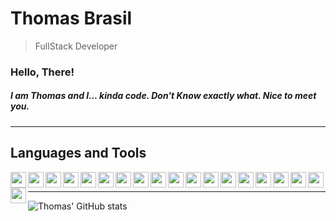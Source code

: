 # Thomas Brasil

> FullStack Developer

### Hello, There! 

##### I am Thomas and I... kinda code. Don't Know exactly what. Nice to meet you. 

---

## Languages and Tools

  <img align="left" width="25px" src="https://cdn.jsdelivr.net/gh/devicons/devicon@latest/icons/angularjs/angularjs-original.svg" />
  <img align="left" width="25px" src="https://cdn.jsdelivr.net/gh/devicons/devicon@latest/icons/azuredevops/azuredevops-original.svg" />         
  <img align="left" width="25px" src="https://cdn.jsdelivr.net/gh/devicons/devicon@latest/icons/bootstrap/bootstrap-original-wordmark.svg" />   
  <img align="left" width="25px" src="https://cdn.jsdelivr.net/gh/devicons/devicon@latest/icons/csharp/csharp-original.svg" />           
  <img align="left" width="25px" src="https://cdn.jsdelivr.net/gh/devicons/devicon@latest/icons/css3/css3-original-wordmark.svg" />          
  <img align="left" width="25px" src="https://cdn.jsdelivr.net/gh/devicons/devicon@latest/icons/dot-net/dot-net-original-wordmark.svg" />        
  <img align="left" width="25px" src="https://cdn.jsdelivr.net/gh/devicons/devicon@latest/icons/git/git-original-wordmark.svg" />
  <img align="left" width="25px" src="https://cdn.jsdelivr.net/gh/devicons/devicon@latest/icons/html5/html5-original-wordmark.svg" />        
  <img align="left" width="25px" src="https://cdn.jsdelivr.net/gh/devicons/devicon@latest/icons/ionic/ionic-original.svg" />        
  <img align="left" width="25px" src="https://cdn.jsdelivr.net/gh/devicons/devicon@latest/icons/javascript/javascript-original.svg" />        
  <img align="left" width="25px" src="https://cdn.jsdelivr.net/gh/devicons/devicon@latest/icons/microsoftsqlserver/microsoftsqlserver-original.svg" />        
  <img align="left" width="25px" src="https://cdn.jsdelivr.net/gh/devicons/devicon@latest/icons/nodejs/nodejs-original-wordmark.svg" />        
  <img align="left" width="25px" src="https://cdn.jsdelivr.net/gh/devicons/devicon@latest/icons/postgresql/postgresql-original-wordmark.svg" />        
  <img align="left" width="25px" src="https://cdn.jsdelivr.net/gh/devicons/devicon@latest/icons/rails/rails-original-wordmark.svg" />        
  <img align="left" width="25px" src="https://cdn.jsdelivr.net/gh/devicons/devicon@latest/icons/react/react-original-wordmark.svg" />        
  <img align="left" width="25px" src="https://cdn.jsdelivr.net/gh/devicons/devicon@latest/icons/ruby/ruby-original-wordmark.svg" />        
  <img align="left" width="25px" src="https://cdn.jsdelivr.net/gh/devicons/devicon@latest/icons/tailwindcss/tailwindcss-original.svg" />        
  <img align="left" width="25px" src="https://cdn.jsdelivr.net/gh/devicons/devicon@latest/icons/typescript/typescript-original.svg" />        
  <img align="left" width="25px" src="https://cdn.jsdelivr.net/gh/devicons/devicon@latest/icons/vuejs/vuejs-original-wordmark.svg" />
  <br />
          
---
                                       

![Thomas' GitHub stats](https://github-readme-stats.vercel.app/api?username=thomasbrasil46&show_icons=true&theme=great-gatsby)


